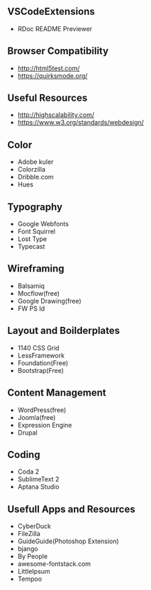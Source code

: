 ## VSCodeExtensions
- RDoc README Previewer

## Browser Compatibility
- http://html5test.com/
- https://quirksmode.org/

## Useful Resources
- http://highscalability.com/
- https://www.w3.org/standards/webdesign/

## Color
- Adobe kuler
- Colorzilla
- Dribble.com
- Hues

## Typography
- Google Webfonts
- Font Squirrel
- Lost Type
- Typecast

## Wireframing
- Balsamiq
- Mocflow(free)
- Google Drawing(free)
- FW PS Id

## Layout and Boilderplates
- 1140 CSS Grid
- LessFramework
- Foundation(Free)
- Bootstrap(Free)

## Content Management
- WordPress(free)
- Joomla(free)
- Expression Engine
- Drupal

## Coding
- Coda 2
- SublimeText 2
- Aptana Studio

## Usefull Apps and Resources
- CyberDuck
- FileZilla
- GuideGuide(Photoshop Extension)
- bjango
- By People
- awesome-fontstack.com
- LittleIpsum
- Tempoo
